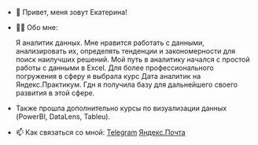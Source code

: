 - 👋 Привет, меня зовут Екатерина!
- 👨‍💻 Обо мне:

  Я аналитик данных. Мне нравится работать с данными, анализировать их, определять тенденции и закономерности для поиск наилучших решений. Мой путь в аналитику начался с простой работы с данными в Excel.
  Для более профессионального погружения в сферу я выбрала курс Дата аналитик на Яндекс.Практикум. Гдн я получила базу для дальнейшего своего развития в этой сфере.
- Также прошла дополнительно курсы по визуализации данных (PowerBI, DataLens, Tableu).

- 📫 Как связаться со мной: [Telegram](https://t.me/Eekaterina007) [Яндекс.Почта](https://mail.yandex.ru/compose?to=lauel@yandex.ru)


